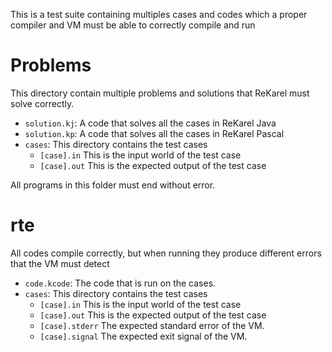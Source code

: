 This is a test suite containing multiples cases and codes which a proper compiler and VM must be able to correctly compile and run


# Problems

This directory contain multiple problems and solutions that ReKarel must solve correctly.

* `solution.kj`: A code that solves all the cases in ReKarel Java
* `solution.kp`: A code that solves all the cases in ReKarel Pascal
* `cases`: This directory contains the test cases
  * `[case].in` This is the input world of the test case
  * `[case].out` This is the expected output of the test case

All programs in this folder must end without error.

# rte

All codes compile correctly, but when running they produce different errors that the VM must detect

* `code.kcode`: The code that is run on the cases.
* `cases`: This directory contains the test cases
  * `[case].in` This is the input world of the test case
  * `[case].out` This is the expected output of the test case
  * `[case].stderr` The expected standard error of the VM.
  * `[case].signal` The expected exit signal of the VM.
  